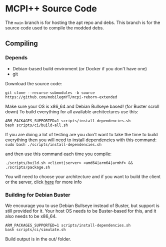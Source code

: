 # MCPI++ Source Code

The `main` branch is for hosting the apt repo and debs. This branch is for the source code used to compile the modded debs.

## Compiling
### Depends
- Debian-based build enviroment (or Docker if you don't have one)
- git

Download the source code:
```
git clone --recurse-submodules -b source https://github.com/mobilegmYT/mcpi-reborn-extended
```

Make sure your OS is x86_64 and Debian Bullseye based! (for Buster scroll down)
To build everything for all available architectures use this:
```
ARM_PACKAGES_SUPPORTED=1 scripts/install-dependencies.sh
bash scripts/ci/build-all.sh
```
If you are doing a lot of testing are you don't want to take the time to build everything then you will need to install dependencies with this command:
`sudo bash ./scripts/install-dependencies.sh`

and then use this command each time you compile:

`./scripts/build.sh <client|server> <amd64|arm64|armhf> && ./scripts/package.sh`

You will need to choose your architecture and if you want to build the client or the server, click [here](https://github.com/mobilegmYT/mcpi-reborn-extended/blob/source/docs/INSTALL.md#picking-a-package) for more info

### Building for Debian Buster
We encourage you to use Debian Bullseye instead of Buster, but support is still provided for it. Your host OS needs to be Buster-based for this, and it also needs to be x86_64.

```
ARM_PACKAGES_SUPPORTED=1 scripts/install-dependencies.sh
bash scripts/ci/simulate.sh
```

Build output is in the out/ folder.
